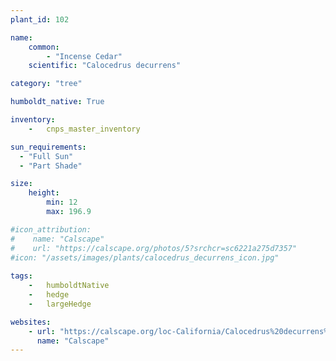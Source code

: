 ```yaml
---
plant_id: 102

name: 
    common: 
        - "Incense Cedar"  
    scientific: "Calocedrus decurrens" 

category: "tree"

humboldt_native: True

inventory: 
    -   cnps_master_inventory

sun_requirements:
  - "Full Sun"
  - "Part Shade"

size:
    height: 
        min: 12
        max: 196.9

#icon_attribution: 
#    name: "Calscape"
#    url: "https://calscape.org/photos/5?srchcr=sc6221a275d7357" 
#icon: "/assets/images/plants/calocedrus_decurrens_icon.jpg"
 
tags:  
    -   humboldtNative
    -   hedge   
    -   largeHedge

websites:
    - url: "https://calscape.org/loc-California/Calocedrus%20decurrens%20(Incense%20Cedar)"
      name: "Calscape"
---
```


